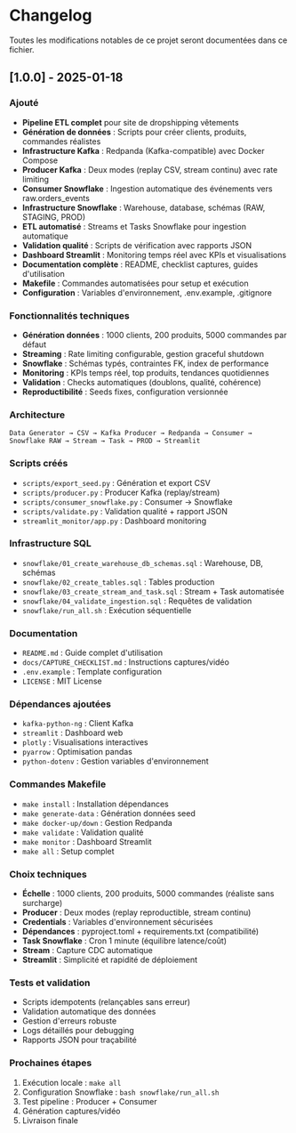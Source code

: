 # Changelog

Toutes les modifications notables de ce projet seront documentées dans ce fichier.

## [1.0.0] - 2025-01-18

### Ajouté
- **Pipeline ETL complet** pour site de dropshipping vêtements
- **Génération de données** : Scripts pour créer clients, produits, commandes réalistes
- **Infrastructure Kafka** : Redpanda (Kafka-compatible) avec Docker Compose
- **Producer Kafka** : Deux modes (replay CSV, stream continu) avec rate limiting
- **Consumer Snowflake** : Ingestion automatique des événements vers raw.orders_events
- **Infrastructure Snowflake** : Warehouse, database, schémas (RAW, STAGING, PROD)
- **ETL automatisé** : Streams et Tasks Snowflake pour ingestion automatique
- **Validation qualité** : Scripts de vérification avec rapports JSON
- **Dashboard Streamlit** : Monitoring temps réel avec KPIs et visualisations
- **Documentation complète** : README, checklist captures, guides d'utilisation
- **Makefile** : Commandes automatisées pour setup et exécution
- **Configuration** : Variables d'environnement, .env.example, .gitignore

### Fonctionnalités techniques
- **Génération données** : 1000 clients, 200 produits, 5000 commandes par défaut
- **Streaming** : Rate limiting configurable, gestion graceful shutdown
- **Snowflake** : Schémas typés, contraintes FK, index de performance
- **Monitoring** : KPIs temps réel, top produits, tendances quotidiennes
- **Validation** : Checks automatiques (doublons, qualité, cohérence)
- **Reproductibilité** : Seeds fixes, configuration versionnée

### Architecture
```
Data Generator → CSV → Kafka Producer → Redpanda → Consumer → Snowflake RAW → Stream → Task → PROD → Streamlit
```

### Scripts créés
- `scripts/export_seed.py` : Génération et export CSV
- `scripts/producer.py` : Producer Kafka (replay/stream)
- `scripts/consumer_snowflake.py` : Consumer → Snowflake
- `scripts/validate.py` : Validation qualité + rapport JSON
- `streamlit_monitor/app.py` : Dashboard monitoring

### Infrastructure SQL
- `snowflake/01_create_warehouse_db_schemas.sql` : Warehouse, DB, schémas
- `snowflake/02_create_tables.sql` : Tables production
- `snowflake/03_create_stream_and_task.sql` : Stream + Task automatisée
- `snowflake/04_validate_ingestion.sql` : Requêtes de validation
- `snowflake/run_all.sh` : Exécution séquentielle

### Documentation
- `README.md` : Guide complet d'utilisation
- `docs/CAPTURE_CHECKLIST.md` : Instructions captures/vidéo
- `.env.example` : Template configuration
- `LICENSE` : MIT License

### Dépendances ajoutées
- `kafka-python-ng` : Client Kafka
- `streamlit` : Dashboard web
- `plotly` : Visualisations interactives
- `pyarrow` : Optimisation pandas
- `python-dotenv` : Gestion variables d'environnement

### Commandes Makefile
- `make install` : Installation dépendances
- `make generate-data` : Génération données seed
- `make docker-up/down` : Gestion Redpanda
- `make validate` : Validation qualité
- `make monitor` : Dashboard Streamlit
- `make all` : Setup complet

### Choix techniques
- **Échelle** : 1000 clients, 200 produits, 5000 commandes (réaliste sans surcharge)
- **Producer** : Deux modes (replay reproductible, stream continu)
- **Credentials** : Variables d'environnement sécurisées
- **Dépendances** : pyproject.toml + requirements.txt (compatibilité)
- **Task Snowflake** : Cron 1 minute (équilibre latence/coût)
- **Stream** : Capture CDC automatique
- **Streamlit** : Simplicité et rapidité de déploiement

### Tests et validation
- Scripts idempotents (relançables sans erreur)
- Validation automatique des données
- Gestion d'erreurs robuste
- Logs détaillés pour debugging
- Rapports JSON pour traçabilité

### Prochaines étapes
1. Exécution locale : `make all`
2. Configuration Snowflake : `bash snowflake/run_all.sh`
3. Test pipeline : Producer + Consumer
4. Génération captures/vidéo
5. Livraison finale
